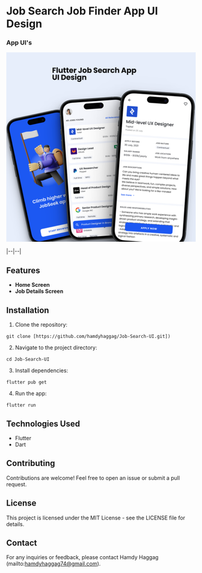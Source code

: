 # Job Search Job Finder App UI Design
### App UI's
<img  alt="App Ui" src="https://github.com/hamdyhaggag/Job-Search-UI/blob/master/assets/img-ui.png">

|--|--|


## Features

- **Home Screen**
- **Job Details Screen**
  

  
## Installation

1. Clone the repository:

```
git clone [https://github.com/hamdyhaggag/Job-Search-UI.git])
```

2. Navigate to the project directory:

```
cd Job-Search-UI
```

3. Install dependencies:

```
flutter pub get
```

4. Run the app:

```
flutter run
```

## Technologies Used

- Flutter
- Dart

## Contributing

Contributions are welcome! Feel free to open an issue or submit a pull request.

## License

This project is licensed under the MIT License - see the LICENSE file for details.

## Contact

For any inquiries or feedback, please contact Hamdy Haggag (mailto:hamdyhaggag74@gmail.com).
